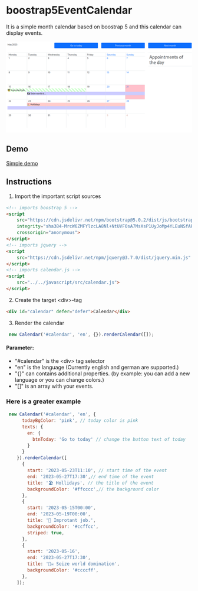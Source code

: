 # boostrap5EventCalendar
It is a simple month calendar based on boostrap 5 and this calendar can display events. 

![Screenshot main view,](docs/imgs/screenshot-main.png)


## Demo

[Simple demo](https://raw.githack.com/docmcfly/boostrap5EventCalendar/main/docs/demo/index.html)

## Instructions

1. Import the important script sources
```html
<!-- imports boostrap 5 -->
<script 
    src="https://cdn.jsdelivr.net/npm/bootstrap@5.0.2/dist/js/bootstrap.bundle.min.js"
    integrity="sha384-MrcW6ZMFYlzcLA8Nl+NtUVF0sA7MsXsP1UyJoMp4YLEuNSfAP+JcXn/tWtIaxVXM"
    crossorigin="anonymous">
</script>
<!-- imports jquery -->
<script 
    src="https://cdn.jsdelivr.net/npm/jquery@3.7.0/dist/jquery.min.js" integrity="sha256-2Pmvv0kuTBOenSvLm6bvfBSSHrUJ+3A7x6P5Ebd07/g=" crossorigin="anonymous">
</script>
<!-- imports calendar.js -->
<script 
    src="../../javascript/src/calendar.js">
</script>
```

2. Create the target &lt;div>-tag

```html
<div id="calendar" defer="defer">Calendar</div>
```

3. Render the calendar
   
```js
 new Calendar('#calendar', 'en', {}).renderCalendar([]);
```
#### Parameter:
* "#calendar"  is the &lt;div> tag selector
* "en" is the language (Currently english and german are supported.)
* "{}" can contains additional properties. (by example: you can add a new language or you can change colors.) 
* "[]" is an array with your events. 

### Here is a greater example

```js
 new Calendar('#calendar', 'en', {
      todayBgColor: 'pink', // today color is pink
      texts: {
        en: {
          btnToday: 'Go to today' // change the button text of today
        }
      }
    }).renderCalendar([
      {
        start: '2023-05-23T11:10', // start time of the event
        end: '2023-05-27T17:30',// end time of the event
        title: '🏖️ Hollidays', // the title of the event
        backgroundColor: '#ffcccc',// the background color
      },
      {
        start: '2023-05-15T00:00',
        end: '2023-05-19T00:00',
        title: '🥸 Improtant job.',
        backgroundColor: '#ccffcc',
        striped: true,
      },
      {
        start: '2023-05-16',
        end: '2023-05-27T17:30',
        title: '🏴‍☠️ Seize world domination',
        backgroundColor: '#ccccff',
      },
    ]);
```
